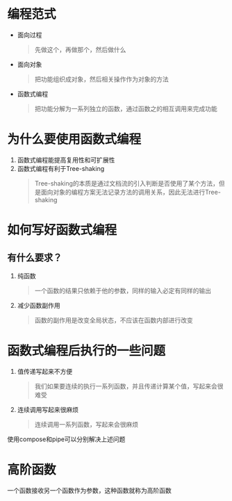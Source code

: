# 编程范式
+ 面向过程
   > 先做这个，再做那个，然后做什么
+ 面向对象
   > 把功能组织成对象，然后相关操作作为对象的方法
+ 函数式编程
   > 把功能分解为一系列独立的函数，通过函数之的相互调用来完成功能

# 为什么要使用函数式编程
1. 函数式编程能提高复用性和可扩展性
2. 函数式编程有利于Tree-shaking
   > Tree-shaking的本质是通过文档流的引入判断是否使用了某个方法，但是面向对象的编程方案无法记录方法的调用关系，因此无法进行Tree-shaking

# 如何写好函数式编程
## 有什么要求？
1. 纯函数
   > 一个函数的结果只依赖于他的参数，同样的输入必定有同样的输出
2. 减少函数副作用
   > 函数的副作用是改变全局状态，不应该在函数内部进行改变

# 函数式编程后执行的一些问题
1. 值传递写起来不方便
   > 我们如果要连续的执行一系列函数，并且传递计算某个值，写起来会很难受
2. 连续调用写起来很麻烦
   > 连续调用一系列函数，写起来会很麻烦

使用compose和pipe可以分别解决上述问题

# 高阶函数
一个函数接收另一个函数作为参数，这种函数就称为高阶函数